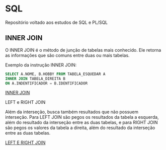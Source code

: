 # SQL

Repositório voltado aos estudos de SQL e PL/SQL

## INNER JOIN
O INNER JOIN é o método de junção de tabelas mais conhecido. Ele retorna as informações que são comuns entre duas ou mais tabelas.

Exemplo da instrução INNER JOIN:

```sql
SELECT A.NOME, B.HOBBY FROM TABELA_ESQUEDAR A 
INNER JOIN TABELA_DIREITA B 
ON A.INDENTIFICADOR = B.IDENTIFICADOR
```

[INNER JOIN](https://github.com/AndersonLeoni/SQL/blob/main/JOINS/Consultas%20INNER%20JOIN.sql)

LEFT e RIGHT JOIN

Além da interseção, busca também resultados que não possuem interseção. Para LEFT JOIN são pegos os resultados da tabela a esquerda, além do resultado da interseção entre as duas tabelas, e para RIGHT JOIN são pegos os valores da tabela a direita, além do resultado da interseção entre as duas tabelas.

[LEFT E RIGHT JOIN](https://github.com/AndersonLeoni/SQL/blob/main/JOINS/Consultas%20LEFT%20e%20RIGHT%20JOIN.sql)


